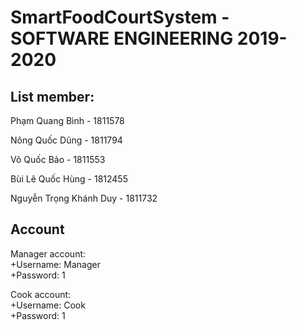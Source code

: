 # SmartFoodCourtSystem - SOFTWARE ENGINEERING 2019-2020

## List member: 

Phạm Quang Bình - 1811578 

Nông Quốc Dũng - 1811794 

Võ Quốc Bảo - 1811553 

Bùi Lê Quốc Hùng - 1812455 

Nguyễn Trọng Khánh Duy - 1811732 
## Account
Manager account:      
+Username: Manager     
+Password: 1 

Cook account:    
+Username: Cook    
+Password: 1   
